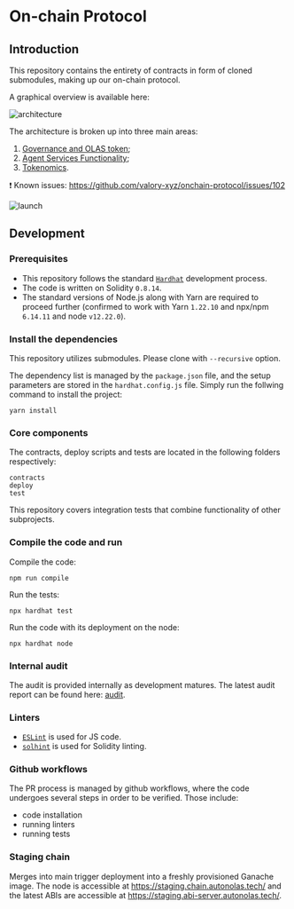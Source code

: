 # On-chain Protocol

## Introduction

This repository contains the entirety of contracts in form of cloned submodules, making up our on-chain protocol.

A graphical overview is available here:

![architecture](https://github.com/valory-xyz/onchain-protocol/blob/main/docs/On-chain_architecture_v2.png?raw=true)

The architecture is broken up into three main areas:

1. [Governance and OLAS token](https://github.com/valory-xyz/autonolas-governance);
2. [Agent Services Functionality](https://github.com/valory-xyz/autonolas-registries);
3. [Tokenomics](https://github.com/valory-xyz/autonolas-tokenomics).

❗ Known issues: https://github.com/valory-xyz/onchain-protocol/issues/102


![launch](https://github.com/valory-xyz/onchain-protocol/blob/main/docs/LaunchTimeline.png?raw=true)

## Development

### Prerequisites
- This repository follows the standard [`Hardhat`](https://hardhat.org/tutorial/) development process.
- The code is written on Solidity `0.8.14`.
- The standard versions of Node.js along with Yarn are required to proceed further (confirmed to work with Yarn `1.22.10` and npx/npm `6.14.11` and node `v12.22.0`).

### Install the dependencies
This repository utilizes submodules. Please clone with `--recursive` option.

The dependency list is managed by the `package.json` file,
and the setup parameters are stored in the `hardhat.config.js` file.
Simply run the follwing command to install the project:
```
yarn install
```

### Core components
The contracts, deploy scripts and tests are located in the following folders respectively:
```
contracts
deploy
test
```
This repository covers integration tests that combine functionality of other subprojects.

### Compile the code and run
Compile the code:
```
npm run compile
```
Run the tests:
```
npx hardhat test
```
Run the code with its deployment on the node:
```
npx hardhat node
```

### Internal audit
The audit is provided internally as development matures. The latest audit report can be found here: [audit](https://github.com/valory-xyz/onchain-protocol/blob/main/audit).

### Linters
- [`ESLint`](https://eslint.org) is used for JS code.
- [`solhint`](https://github.com/protofire/solhint) is used for Solidity linting.


### Github workflows
The PR process is managed by github workflows, where the code undergoes
several steps in order to be verified. Those include:
- code installation
- running linters
- running tests


### Staging chain

Merges into main trigger deployment into a freshly provisioned Ganache image. The node is accessible at https://staging.chain.autonolas.tech/ and the latest ABIs are accessible at https://staging.abi-server.autonolas.tech/.

